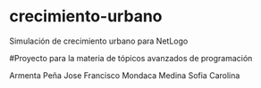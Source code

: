 # crecimiento-urbano
Simulación de crecimiento urbano para NetLogo

#Proyecto para la materia de tópicos avanzados de programación

Armenta Peña Jose Francisco
Mondaca Medina Sofia Carolina

